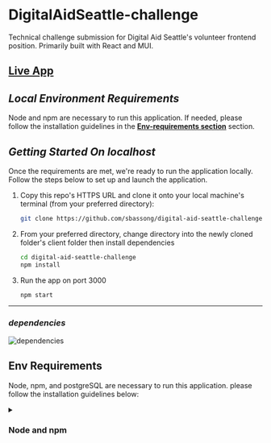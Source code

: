 # DigitalAidSeattle-challenge

Technical challenge submission for Digital Aid Seattle's volunteer frontend position. Primarily built with React and MUI.

## [Live App](https://digital-aid-seattle-challenge-2g0glj6i2-sbassong.vercel.app/)


## **_Local Environment Requirements_**
Node and npm are necessary to run this application. If needed, please follow the installation guidelines in the  **[Env-requirements section](#env-requirements)** section.


## **_Getting Started On localhost_**
 Once the requirements are met, we're ready to run the application locally. Follow the steps below to set up and launch the application.

1. Copy this repo's HTTPS URL and clone it onto your local machine's terminal (from your preferred directory):
    ```sh 
    git clone https://github.com/sbassong/digital-aid-seattle-challenge.git
    ```

  1. From your preferred directory, change directory into the newly cloned folder's client folder then install dependencies
      ```sh 
      cd digital-aid-seattle-challenge
      npm install
      ```
  1. Run the app on port 3000 
      ```sh 
      npm start
      ```

  ---

 ### **_dependencies_**

![dependencies](https://github.com/sbassong/digital-aid-seattle-challenge/assets/72420711/43befc6a-d6bc-4c71-b912-4f44001aeaf8)


## Env Requirements
  Node, npm, and postgreSQL are necessary to run this application. please follow the installation guidelines below:

 <details><summary><h3>Node and npm</h3></summary>

* *Recommended*: Go to the Node Version Manager ([NVM](https://github.com/nvm-sh/nvm)) github and follow the instructions to install both both Node and npm
* *Alternatively*: Go to [Node.js](https://nodejs.org/en/) and use the installer appropriate for your system to install node and npm

    *Verify that both node and npm have been installed by running the following in your CLI*

        node -v
        npm -v
</details>
